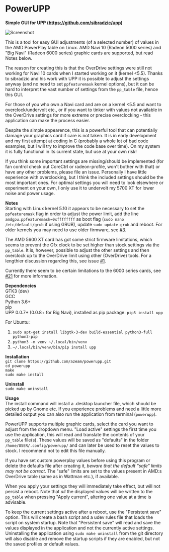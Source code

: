 # PowerUPP
**Simple GUI for UPP (https://github.com/sibradzic/upp)**

![Screenshot](http://bufonaturvard.se/pics/powerupp2.png)

This is a tool for easy GUI adjustments (of a selected number) of values in the AMD PowerPlay table on Linux. AMD Navi 10 (Radeon 5000 series) and "Big Navi" (Radeon 6000 series) graphic cards are supported, but read Notes below.

The reason for creating this is that the OverDrive settings were still not working for Navi 10 cards when I started working on it (kernel <5.5). Thanks to sibradzic and his work with UPP it is possible to adjust the settings anyway (and no need to set `ppfeaturemask` kernel options), but it can be hard to interpret the vast number of settings from the `pp_table` file, hence this GUI. 

For those of you who own a Navi card and are on a kernel <5.5 and want to overclock/undervolt etc., or if you want to tinker with values not available in the OverDrive settings for more extreme or precise overclocking - this application can make the process easier.

Despite the simple appearence, this is a powerful tool that can potentially damage your graphics card if care is not taken. It is in early development and my first attempt at coding in C (probably a whole lot of bad code examples, but I will try to improve the code base over time). On my system it is fully functional in its current state, but use at your own risk!

If you think some important settings are missing/should be implemented (for fan control check out CoreCtrl or radeon-profile, won't bother with that) or have any other problems, please file an issue. Personally I have little experience with overclocking, but I think the included settings should be the most important ones. For optimal settings you will need to look elsewhere or experiment on your own, I only use it to undervolt my 5700 XT for lower noise and power usage.

**Notes**  
Starting with Linux kernel 5.10 it appears to be necessary to set the `ppfeaturemask` flag in order to adjust the power limit, add the line `amdgpu.ppfeaturemask=0xffffffff` as boot flag (`sudo nano /etc/default/grub` if using GRUB), update `sudo update-grub` and reboot. For older kernels you may need to use older firmware, see [#3](https://github.com/azeam/powerupp/issues/3). 

The AMD 5600 XT card has got some strict firmware limitations, which seems to prevent the Gfx clock to be set higher than stock settings via the `pp_table`. It is, however, possible to adjust the other settings and then overclock up to the OverDrive limit using other (OverDrive) tools. For a lengthier discussion regarding this, see issue [#1](https://github.com/azeam/powerupp/issues/1).

Currently there seem to be certain limitations to the 6000 series cards, see [#21](https://github.com/azeam/powerupp/issues/21) for more information. 

**Dependencies**  
GTK3 (dev)  
GCC  
Python 3.6+  
pip  
UPP 0.0.7+ (0.0.8+ for Big Navi), installed as pip package: `pip3 install upp`  

For Ubuntu:  
1. `sudo apt-get install libgtk-3-dev build-essential python3-full python3-pip`  
2. `python3 -m venv ~/.local/bin/venv`
3. `~/.local/bin/venv/bin/pip install upp`

**Installation**  
`git clone https://github.com/azeam/powerupp.git`  
`cd powerupp`  
`make`  
`sudo make install` 

**Uninstall**  
`sudo make uninstall`  

**Usage**  
The install command will install a .desktop launcher file, which should be picked up by Gnome etc. If you experience problems and need a little more detailed output you can also run the application from terminal (`powerupp`).

PowerUPP supports multiple graphic cards, select the card you want to adjust from the dropdown menu. "Load active" settings the first time you use the application, this will read and translate the contents of your `pp_table` file(s). These values will be saved as "defaults" in the folder `/home/USER/.config/powerupp/` and can later be used to reset the values to stock. I recommend not to edit this file manually. 

If you have set custom powerplay values before using this program or delete the defaults file after creating it, *beware that the default "safe" limits may not be correct*. The "safe" limits are set to the values present in AMD:s OverDrive table (same as in Wattman etc.), if available.

When you apply your settings they will immediately take effect, but will not persist a reboot. Note that *all* the displayed values will be written to the `pp_table` when pressing "Apply current", altering one value at a time is advisable. 

To keep the current settings active after a reboot, use the "Persistent save" option. This will create a bash script and a udev rules file that loads the script on system startup. Note that "Persistent save" will read and save the values displayed in the application and not the currently active settings. Uninstalling the application using `sudo make uninstall` from the git directory will also disable and remove the startup scripts if they are enabled, but not the saved profiles or default values.